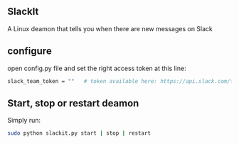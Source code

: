 SlackIt
---

A Linux deamon that tells you when there are new messages on Slack

configure
---

open config.py file and set the right access token at this line:
```bash
slack_team_token = "" 	# token available here: https://api.slack.com/tokens
```

Start, stop or restart deamon
---
Simply run:
```bash
sudo python slackit.py start | stop | restart
```
